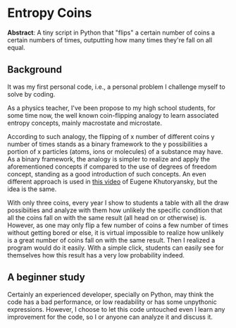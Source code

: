 # Entropy Coins
**Abstract**: A tiny script in Python that "flips" a certain number of coins a certain numbers of times, outputting how many times they're fall on all equal.

## Background
It was my first personal code, i.e., a personal problem I challenge myself to solve by coding.

As a physics teacher, I've been propose to my high school students, for some time now, the well known coin-flipping analogy to learn associated entropy concepts, mainly macrostate and microstate. 

According to such analogy, the flipping of x number of different coins y number of times stands as a binary framework to the y possibilities a portion of x particles (atoms, ions or molecules) of a substance may have. As a binary framework, the analogy is simpler to realize and apply the aforementioned concepts if compared to the use of degrees of freedom concept, standing as a good introduction of such concepts. An even different approach is used in [this video](https://www.youtube.com/watch?v=vX_WLrcgikc) of Eugene Khutoryansky, but the idea is the same.

With only three coins, every year I show to students a table with all the draw possibiities and analyze with them how unlikely the specific condition that all the coins fall on with the same result (all head on or otherwise) is. However, as one may only flip a few number of coins a few number of times without getting bored or else, it is virtual impossible to realize how unlikely is a great number of coins fall on with the same result. Then I realized a program would do it easily. With a simple click, students can easily see for themselves how this result has a very low probability indeed. 

## A beginner study
Certainly an experienced developer, specially on Python, may think the code has a bad performance, or low readability or has some unpythonic expressions. However, I choose to let this code untouched even I learn any improvement for the code, so I or anyone can analyze it and discuss it.
